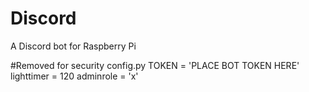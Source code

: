 # Discord
A Discord bot for Raspberry Pi 

#Removed for security
config.py
TOKEN = 'PLACE BOT TOKEN HERE'
lighttimer = 120
adminrole = 'x'
